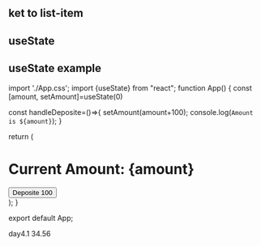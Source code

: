 ##  ket to list-item

## useState


## useState example
import './App.css';
import {useState} from "react";
function App() {
  const [amount, setAmount]=useState(0)

 const handleDeposite=()=>{
  setAmount(amount+100);
  console.log(`Amount is ${amount}`);
}

  return (
    <div className="App">
    <h1>Current Amount: {amount}</h1>
    <button onClick={handleDeposite}>Deposite 100</button>
    </div>
  );
}

export default App;

day4.1 34.56